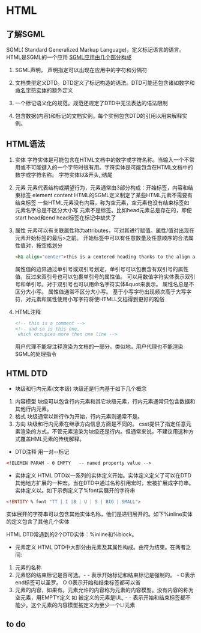 # HTML

## 了解SGML
SGML( Standard Generalized Markup Language)，定义标记语言的语言。
HTML是SGML的一个应用
[SGML应用由几个部分构成](https://www.w3.org/TR/WD-html40-970708/intro/sgmltut.html)
1. SGML声明， 声明指定可以出现在应用中的字符和分隔符
2. 文档类型定义DTD。DTD定义了标记构造的语法。DTD可能还包含诸如数字和[命名字符实体](https://www.w3.org/TR/WD-html40-970708/sgml/entities.html)的额外定义
  
3. 一个标记语义化的规范。规范还规定了DTD中无法表达的语法限制
4. 包含数据(内容)和标记的文档实例。每个实例包含DTD的引用以用来解释实例。

## HTML语法
1. 实体
	字符实体是可能包含在HTML文档中的数字或字符名称。当输入一个不常用或不可能键入的一个字符时很有用。字符实体是可能包含在HTML文档中的数字或字符名称。
  字符实体以&开头,;结尾
  
2. 元素
	元素代表结构或期望行为，元素通常由3部分构成：开始标签，内容和结束标签
	<elment-name>element content</element-name> 
	HTML的SGML定义制定了某些HTML元素不需要有结束标签
	一些HTML元素没有内容，称为空元素，空元素也没有结束标签如<br>
	元素名字总是不区分大小写
	元素不是标签。比如head元素总是存在的，即便start head和end head标签在标记中缺失了
3. 属性
	元素可以有关联属性称为attributes，可对其进行赋值。属性/值对出现在元素开始标签的最后>之前。
	开始标签中可以有任意数量及任意顺序的合法属性值对，按空格划分
	```html
	<h1 align="center">this is a centered heading thanks to the align attribute</h1>
	```
	属性值的边界通过单引号或双引号划定，单引号可以包裹含有双引号的属性值，反过来双引号也可以包裹单引号的属性值。
	可以用数值字符实体表示双引号和单引号。对于双引号也可以用命名字符实体&quot来表示。
	属性名总是不区分大小写。
	属性值通常不区分大小写。
	基于小写字符出现频次高于大写字符，对元素和属性使用小写字符将使HTMLL文档得到更好的雅俗
4. HTML注释
    ```html
	<!-- this is a comment -->
	<!-- and so is this one,
	 which occupies more then one line -->
	```
   用户代理不能将注释渲染为文档的一部分。类似地，用户代理也不能渲染SGML的处理指令
## HTML DTD
- 块级和行内元素(文本级)
块级还是行内基于如下几个概念
1. 内容模型
	块级可以包含行内元素和其它块级元素，行内元素通常只包含数据和其他行内元素。
2. 格式
	块级通常以新行作为开始，行内元素则通常不是。
3. 方向
	块级和行内元素在继承方向信息方面是不同的。
csst提供了指定任意元素渲染的方式，不管元素渲染为块级还是行内。但通常来说，不建议用这种方式覆盖HML元素的传统解释。
- DTD注释
 用一对--标记
 ```html
 <!ELEMEN PARAM - 0 EMPTY   -- named property value -->
 ```
- 实体定义
 HTML DTD以一系列的实体定义开始。实体定义定义了可以在DTD其他地方扩展的一种宏。当在DTD中通过名称引用宏时，宏被扩展成字符串。
 实体定义以<!ENTITY % 开头，后面跟着实体名，实体展开的双引号字符串，和一个结束标记>。如下示例定义了%font实展开的字符串
 ```html
<!ENTITY % font "TT | I |B | U | S | BIG | SMALL">
 ```
 实体展开的字符串可以包含其他实体名称，他们是递归展开的。如下%inline实体的定义包含了其他几个实体
 <!ENTITY % inlie "#PCDATA | %font | %phrase | %special | %formctrl">
 HTML DTD常遇到的2个DTD实体：%inline和%block。
- 元素定义
 HTML DTD中大部分由元素及其属性构成。由<!ELEMENT 开始一个元素的定义。以>符为结束。在两者之间:
 1. 元素的名称
 2. 元素怒的结束标记是否可选。- - 表示开始标记和结束标记是强制的。 - O表示end标签可以圣罗。 O O表示开始和结束标签都可以省
 3. 元素的内容，如果有。元素允许的内容称为元素的内容模型。没有内容的称为空元素，用EMPTY定义
 如<!ELEMENT UL - - (LI)+> 被定义的元素是UL, - - 表示开始和结束标签都不能少。这个元素的内容模型被定义为至少一个LI元素
 ## to do
 